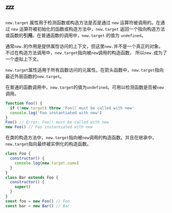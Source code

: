# :zzz:

`new.target` 属性用于检测函数或构造方法是否是通过 `new` 运算符被调用的。在通过 `new` 运算符被初始化的函数或构造方法中，`new.target`
返回一个指向构造方法或函数的**引用**。在普通函数的调用中，`new.target` 的值为 `undefined`。

通常`new.`的作用是提供属性访问的上下文，但这里`new.`并不是一个真正的对象。不过在构造方法调用中，`new.target`指向被`new`调用的构造函数，
所以`new.`成为了一个虚拟上下文。

`new.target`属性适用于所有函数访问的元属性。在箭头函数中，`new.target`指向最近外层函数的`new.target`。

在普通的函数调用中，`new.target`的值为`undefined`。可用以检测函数是否被`new`调用。

```javascript
function Foo() {
  if (!new.target) throw 'Foo() must be called with new'
  console.log('Foo instantiated with new')
}
Foo() // Error: Foo() must be called with new
new Foo() // Foo instantiated with new
```

在类的构造方法中，`new.target`指向被`new`调用的构造函数。并且在继承中，`new.target`指向最终被实例化的构造函数。

```javascript
class Foo {
  constructor() {
    console.log(new.target.name)
  }
}
class Bar extends Foo {
  constructor() {
    super()
  }
}
const foo = new Foo() // Foo
const bar = new Bar() // Bar
```
